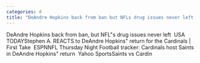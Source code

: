 ```yaml
---
categories: d
title: "DeAndre Hopkins back from ban but NFLs drug issues never left  USA TODAY"
---
```

DeAndre Hopkins back from ban, but NFL"s drug issues never left&nbsp;&nbsp;USA TODAYStephen A. REACTS to DeAndre Hopkins" return for the Cardinals | First Take&nbsp;&nbsp;ESPNNFL Thursday Night Football tracker: Cardinals host Saints in DeAndre Hopkins" return&nbsp;&nbsp;Yahoo SportsSaints vs Cardin